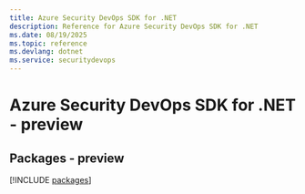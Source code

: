 ```yaml
---
title: Azure Security DevOps SDK for .NET
description: Reference for Azure Security DevOps SDK for .NET
ms.date: 08/19/2025
ms.topic: reference
ms.devlang: dotnet
ms.service: securitydevops
---
```

# Azure Security DevOps SDK for .NET - preview
## Packages - preview
[!INCLUDE [packages](security-devops-index.md)]